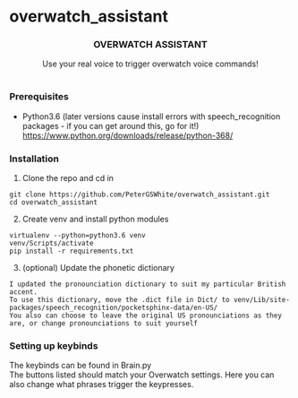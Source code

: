 # overwatch_assistant

<h3 align="center">OVERWATCH ASSISTANT</h3>

  <p align="center">
    Use your real voice to trigger overwatch voice commands!<br>
    <br/>
  </p>
  
### Prerequisites

* Python3.6 (later versions cause install errors with speech_recognition packages - if you can get around this, go for it!)<br>
https://www.python.org/downloads/release/python-368/

### Installation

1. Clone the repo and cd in
```
git clone https://github.com/PeterGSWhite/overwatch_assistant.git
cd overwatch_assistant
```

2. Create venv and install python modules
```
virtualenv --python=python3.6 venv
venv/Scripts/activate
pip install -r requirements.txt
```

3. (optional) Update the phonetic dictionary <br>
```
I updated the pronounciation dictionary to suit my particular British accent.
To use this dictionary, move the .dict file in Dict/ to venv/Lib/site-packages/speech_recognition/pocketsphinx-data/en-US/
You also can choose to leave the original US pronounciations as they are, or change pronounciations to suit yourself
```

### Setting up keybinds
The keybinds can be found in Brain.py<br>
The buttons listed should match your Overwatch settings. Here you can also change what phrases trigger the keypresses.
